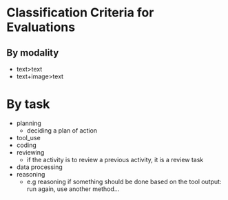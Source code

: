 # Classification Criteria for Evaluations

## By modality
- text>text
- text+image>text

# By task
- planning
  - deciding a plan of action
- tool_use
- coding
- reviewing
  - if the activity is to review a previous activity, it is a review task
- data processing
- reasoning
  - e.g reasoning if something should be done based on the tool output: run again, use another method...

